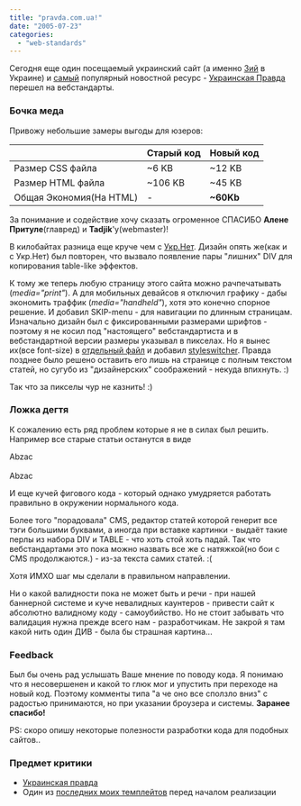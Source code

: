 ```yaml
---
title: "pravda.com.ua!"
date: "2005-07-23"
categories: 
  - "web-standards"
---
```


Сегодня еще один посещаемый украинский сайт (а именно [3ий](http://top.bigmir.net/show.php?u=1) в Украине) и [самый](http://top.bigmir.net/show.php?ctg=39&u=1&t=0) популярный новостной ресурс - [Украинская Правда](http://pravda.com.ua/) перешел на вебстандарты.

### Бочка меда

Привожу небольшие замеры выгоды для юзеров:

|   | Старый код | Новый код |
| --- | --- | --- |
| Размер CSS файла | ~6 KB | ~12 KB |
| Размер HTML файла | ~106 KB | ~45 KB |
| Общая Экономия(На HTML) | \- | **~60Kb** |

За понимание и содействие хочу сказать огроменное СПАСИБО **Алене Притуле**(главред) и **Tadjik**'у(webmaster)!

В килобайтах разница еще круче чем с [Укр.Нет](http://cssing.iatp.org.ua/2005/02/16/ukrnet/). Дизайн опять же(как и с Укр.Нет) был повторен, что вызвало появление пары "лишних" DIV для копирования table-like эффектов.

К тому же теперь любую страницу этого сайта можно рачпечатывать (_media="print"_). А для мобильных девайсов я отключил графику - дабы экономить траффик (_media="handheld"_), хотя это конечно спорное решение. И добавил SKIP-menu - для навигации по длинным страницам. Изначально дизайн был с фиксированными размерами шрифтов - поэтому я не косил под "настоящего" вебстандартиста и в вебстандартной версии размеры указывал в пикселах. Но я вынес их(все font-size) в [отдельный файл](http://pravda.com.ua/_site/css/MainSm.css) и добавил [styleswitcher](http://www.alistapart.com/articles/alternate/). Правда позднее было решено оставить его лишь на странице с полным текстом статей, но сугубо из "дизайнерских" соображений - некуда впихнуть. :)

Так что за пикселы чур не казнить! :)

### Ложка дегтя

К сожалению есть ряд проблем которые я не в силах был решить. Например все старые статьи останутся в виде

Abzac
**<br><br>**
Abzac

И еще кучей фигового кода - который однако умудряется работать правильно в окружении нормального кода.

Более того "порадовала" CMS, редактор статей которой генерит все тэги большими буквами, а иногда при вставке картинки - выдаёт такие перлы из набора DIV и TABLE - что хоть стой хоть падай. Так что вебстандартами это пока можно назвать все же с натяжкой(но бои с CMS продолжаются.) - из-за текста самих статей. :(

Хотя ИМХО шаг мы сделали в правильном направлении.

Ни о какой валидности пока не может быть и речи - при нашей баннерной системе и куче невалидных каунтеров - привести сайт к абсолютно валидному коду - самоубийство. Но не стоит забывать что валидация нужна прежде всего нам - разработчикам. Не закрой я там какой нить один ДИВ - была бы страшная картина...

### Feedback

Был бы очень рад услышать Ваше мнение по поводу кода. Я понимаю что я несовершенен и какой то глюк мог и упустить при переходе на новый код. Поэтому комменты типа "а че оно все сползло вниз" с радостью принимаются, но при указании броузера и системы. **Заранее спасибо!**

PS: скоро опишу некоторые полезности разработки кода для подобных сайтов..

### Предмет критики

- [Украинская правда](http://pravda.com.ua/)
- Один из [последних моих темплейтов](http://akella.org.ua/pro/pravda.com.ua/) перед началом реализации
